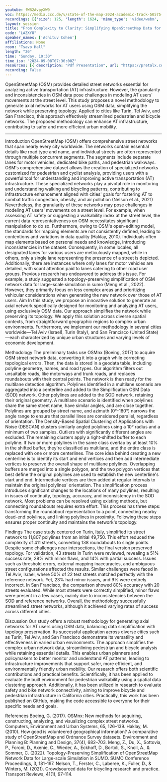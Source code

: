 ```yaml
---
youtube: fW82AvpyXW0
voc: https://media.ccc.de/v/state-of-the-map-2024-academic-track-50575-from-complexity-to-clarity-simplifying-openstreetmap-data-for-improved-active-transportation-analysis
recordings: [{'size': 125, 'length': 1624, 'mime_type': 'video/webm', 'language': 'eng', 'filename': 'sotm2024-50575-eng-From_Complexity_to_Clarity_Simplifying_OpenStreetMap_Data_for_Improved_Active_Transportation_Analysis_webm-hd.webm', 'state': 'new', 'folder': 'webm-hd', 'high_quality': True, 'width': 1920, 'height': 1080, 'updated_at': '2024-11-27T19:59:54.256+01:00', 'recording_url': 'https://cdn.media.ccc.de/events/sotm/2024/webm-hd/sotm2024-50575-eng-From_Complexity_to_Clarity_Simplifying_OpenStreetMap_Data_for_Improved_Active_Transportation_Analysis_webm-hd.webm', 'url': 'https://api.media.ccc.de/public/recordings/82010', 'event_url': 'https://api.media.ccc.de/public/events/cf5e318f-ec3f-5936-a5ae-cb9e2a76564f', 'conference_url': 'https://api.media.ccc.de/public/conferences/sotm2024'}, {'size': 60, 'length': 1624, 'mime_type': 'video/webm', 'language': 'eng', 'filename': 'sotm2024-50575-eng-From_Complexity_to_Clarity_Simplifying_OpenStreetMap_Data_for_Improved_Active_Transportation_Analysis_webm-sd.webm', 'state': 'new', 'folder': 'webm-sd', 'high_quality': False, 'width': 720, 'height': 576, 'updated_at': '2024-11-27T19:43:46.026+01:00', 'recording_url': 'https://cdn.media.ccc.de/events/sotm/2024/webm-sd/sotm2024-50575-eng-From_Complexity_to_Clarity_Simplifying_OpenStreetMap_Data_for_Improved_Active_Transportation_Analysis_webm-sd.webm', 'url': 'https://api.media.ccc.de/public/recordings/82007', 'event_url': 'https://api.media.ccc.de/public/events/cf5e318f-ec3f-5936-a5ae-cb9e2a76564f', 'conference_url': 'https://api.media.ccc.de/public/conferences/sotm2024'}, {'size': 41, 'length': 1624, 'mime_type': 'video/mp4', 'language': 'eng', 'filename': 'sotm2024-50575-eng-From_Complexity_to_Clarity_Simplifying_OpenStreetMap_Data_for_Improved_Active_Transportation_Analysis_sd.mp4', 'state': 'new', 'folder': 'h264-sd', 'high_quality': False, 'width': 720, 'height': 576, 'updated_at': '2024-11-27T19:31:55.719+01:00', 'recording_url': 'https://cdn.media.ccc.de/events/sotm/2024/h264-sd/sotm2024-50575-eng-From_Complexity_to_Clarity_Simplifying_OpenStreetMap_Data_for_Improved_Active_Transportation_Analysis_sd.mp4', 'url': 'https://api.media.ccc.de/public/recordings/82002', 'event_url': 'https://api.media.ccc.de/public/events/cf5e318f-ec3f-5936-a5ae-cb9e2a76564f', 'conference_url': 'https://api.media.ccc.de/public/conferences/sotm2024'}, {'size': 24, 'length': 1624, 'mime_type': 'audio/mpeg', 'language': 'eng', 'filename': 'sotm2024-50575-eng-From_Complexity_to_Clarity_Simplifying_OpenStreetMap_Data_for_Improved_Active_Transportation_Analysis_mp3.mp3', 'state': 'new', 'folder': 'mp3', 'high_quality': False, 'width': 0, 'height': 0, 'updated_at': '2024-11-27T19:29:02.680+01:00', 'recording_url': 'https://cdn.media.ccc.de/events/sotm/2024/mp3/sotm2024-50575-eng-From_Complexity_to_Clarity_Simplifying_OpenStreetMap_Data_for_Improved_Active_Transportation_Analysis_mp3.mp3', 'url': 'https://api.media.ccc.de/public/recordings/82001', 'event_url': 'https://api.media.ccc.de/public/events/cf5e318f-ec3f-5936-a5ae-cb9e2a76564f', 'conference_url': 'https://api.media.ccc.de/public/conferences/sotm2024'}, {'size': 105, 'length': 1624, 'mime_type': 'video/mp4', 'language': 'eng', 'filename': 'sotm2024-50575-eng-From_Complexity_to_Clarity_Simplifying_OpenStreetMap_Data_for_Improved_Active_Transportation_Analysis_hd.mp4', 'state': 'new', 'folder': 'h264-hd', 'high_quality': True, 'width': 1920, 'height': 1080, 'updated_at': '2024-11-27T19:17:57.800+01:00', 'recording_url': 'https://cdn.media.ccc.de/events/sotm/2024/h264-hd/sotm2024-50575-eng-From_Complexity_to_Clarity_Simplifying_OpenStreetMap_Data_for_Improved_Active_Transportation_Analysis_hd.mp4', 'url': 'https://api.media.ccc.de/public/recordings/81994', 'event_url': 'https://api.media.ccc.de/public/events/cf5e318f-ec3f-5936-a5ae-cb9e2a76564f', 'conference_url': 'https://api.media.ccc.de/public/conferences/sotm2024'}]
layout: session
title: "From Complexity to Clarity: Simplifying OpenStreetMap Data for Improved Active Transportation Analysis"
code: "LAZXYU"
speaker_names: ['Achituv Cohen']
affiliations: None
room: "Tsavo Hall"
length: "20"
time: "Sunday, 10:30"
time_iso: "2024-09-08T07:30:00Z"
resources: [{ description: "Pdf Presentation", url: "https://pretalx.com/media/state-of-the-map-2024-academic-track/submissions/LAZXYU/resources/Final_presentaion__u2CXm6N.pdf" },{ description: "GitHub repository for SOD", url: "https://github.com/achic19/SOD" }]
recording: False
---
```


OpenStreetMap (OSM) provides detailed street networks essential for analyzing active transportation (AT) infrastructure. However, the granularity and inconsistencies in OSM data pose challenges in modeling AT users' movements at the street level. This study proposes a novel methodology to generate axial networks for AT users using OSM data, simplifying the network while preserving topology. Applied to cities like Turin, Tel Aviv, and San Francisco, this approach effectively streamlined pedestrian and bicycle networks. The proposed methodology can enhance AT infrastructure, contributing to safer and more efficient urban mobility.

<hr>

Introduction 
OpenStreetMap (OSM) offers comprehensive street networks that span nearly every city worldwide. The networks contain essential details like road type and name, and individual streets are often represented through multiple concurrent segments. The segments include separate lanes for motor vehicles, dedicated bike paths, and pedestrian walkways. 
OSM's comprehensive dataset allows the creation of specialized networks customized for pedestrian and cyclist analysis, providing users with a powerful tool for understanding and improving active transportation (AT) infrastructure. These specialized networks play a pivotal role in monitoring and understanding walking and bicycling patterns, contributing to infrastructure enhancement aligned with cities' goals for fostering AT to combat traffic congestion, obesity, and air pollution (Nelson et al., 2021)
Nevertheless, the granularity of these networks may pose challenges in modeling AT users' movements on a street level. For example, when assessing AT safety or suggesting a walkability index at the street level, the current data representativeness on OSM necessitates significant manipulation to do so. Furthermore, owing to OSM's open-editing model, the standards for mapping elements are not consistently defined, leading to contentions and variations in data quality (Haklay, 2010). Individuals often map elements based on personal needs and knowledge, introducing inconsistencies in the dataset. Consequently, in some locales, all designated lanes for various users are meticulously mapped, while in others, only a single lane representing the presence of a street is depicted. Additionally, there are instances where only lanes for motor vehicles are detailed, with scant attention paid to lanes catering to other road user groups.
Previous research has endeavored to address this issue. For example, a study suggested a topology-preserving simplification of OSM network data for large-scale simulation in sumo (Meng et al., 2022). However, they primarily focus on less complex areas and prioritizing vehicular considerations when generating the new network over those of AT users.
Aim 
In this study, we propose an innovative solution to generate an axial network specifically designed for monitoring and analyzing AT users, using exclusively OSM data. Our approach simplifies the network while preserving its topology. We apply this solution across diverse spatial contexts, from straightforward geographic regions to complex urban environments. Furthermore, we implement our methodology in several cities worldwide—Tel Aviv (Israel), Turin (Italy), and San Francisco (United State)—each characterized by unique urban structures and varying levels of economic development.

Methodology 
The preliminary tasks use OSMnx  (Boeing, 2017) to acquire OSM street network data, converting it into a graph while correcting topological errors. Then, the data is stored in a geodata table, including polyline geometry, names, and road types. Our algorithm filters out unsuitable roads, like motorways and trunk roads, and replaces roundabouts with their central points.
The network is then ready for the multilane detection algorithm. Polylines identified in a multilane scenario are aggregated into a centerline and added to the Simplification OSM Data (SOD) network. Other polylines are added to the SOD network, retaining their original geometry. A multilane scenario is identified when polylines share the same street name, have similar angles, and are close together. Polylines are grouped by street name, and azimuth (0°-180°) narrows the angle range to ensure that parallel lines are considered parallel, regardless of orientation. The Density-Based Spatial Clustering of Applications with Noise (DBSCAN) clusters similarly angled polylines using a 10° radius and a minimum of two samples. Outliers with significantly different angles are excluded. The remaining clusters apply a right-shifted buffer to each polyline. If two or more polylines in the same class overlap by at least 10% in the shifted buffer, they're classified as multilane, and the entire class is replaced with one or more centerlines.
The core idea behind creating a new centerline is to identify its start and end vertices and then add intermediate vertices to preserve the overall shape of multilane polylines. Overlapping buffers are merged into a single polygon, and the two polygon vertices that best define the original polylines are used to establish the new centerline's start and end. Intermediate vertices are then added at regular intervals to maintain the original polylines' orientation.
The simplification process introduces significant changes to the locations of many polylines, resulting in issues of continuity, topology, accuracy, and inconsistency in the SOD network. Most problems can be resolved using existing methods, but connecting roundabouts requires extra effort. This process has three steps: transforming the roundabout representation to a point, connecting nearby dead-end polylines, and linking polylines in proximity. Following these steps ensures proper continuity and maintains the network's topology.

Findings 
The case study centered on Turin, Italy, simplified its street network to 11,807 polylines from an initial 49,750. This effort reduced the complexity of 411 streets, converting 138 roundabouts to single points. Despite some challenges near intersections, the final version preserved topology.
For validation, 43 streets in Turin were reviewed, revealing a 51% success rate, 28% with minor flaws, and 14% with partial success. Issues such as threshold errors, external mapping inaccuracies, and ambiguous street configurations affected the results. Similar challenges were faced in Tel Aviv, Israel, where 50% of 22 test streets matched perfectly with the reference network. Yet, 23% had minor issues, and 9% were entirely incorrect. In San Francisco, the comparison showed 80% accuracy with 20 streets evaluated. While most streets were correctly simplified, minor flaws were present in a few cases, mainly due to inconsistencies between the SOD and reference networks. Overall, the methodology successfully streamlined street networks, although it achieved varying rates of success across different cities.

Discussion 
Our study offers a robust methodology for generating axial networks for AT users using OSM data, balancing data simplification with topology preservation. Its successful application across diverse cities such as Turin, Tel Aviv, and San Francisco demonstrate its versatility and effectiveness in varied urban environments. The approach simplifies the complex urban network data, streamlining pedestrian and bicycle analysis while retaining essential details. This enables urban planners and policymakers to better monitor and understand AT patterns, leading to infrastructure improvements that support safer, more efficient, and environmentally friendly urban mobility.
Our research offers both scientific contributions and practical benefits. Scientifically, it has been applied to evaluate the built environment for pedestrian walkability using a spatial data clustering approach. Additionally, it has been utilized in research to evaluate safety and bike network connectivity, aiming to improve bicycle and pedestrian infrastructure in California cities. Practically, this work has been published on GitHub, making the code accessible to everyone for their specific needs and goals.

References
Boeing, G. (2017). OSMnx: New methods for acquiring, constructing, analyzing, and visualizing complex street networks. Computers, Environment and Urban Systems, 65, 126–139.
Haklay, M. (2010). How good is volunteered geographical information? A comparative study of OpenStreetMap and Ordnance Survey datasets. Environment and Planning B: Planning and Design, 37(4), 682–703.
Meng, Z., Du, X., Sottovia, P., Foroni, D., Axenie, C., Wieder, A., Eckhoff, D., Bortoli, S., Knoll, A., &amp; Sommer, C. (2022). Topology-Preserving Simplification of OpenStreetMap Network Data for Large-scale Simulation in SUMO. SUMO Conference Proceedings, 3, 181–197.
Nelson, T., Ferster, C., Laberee, K., Fuller, D., &amp; Winters, M. (2021). Crowdsourced data for bicycling research and practice. Transport Reviews, 41(1), 97–114.

